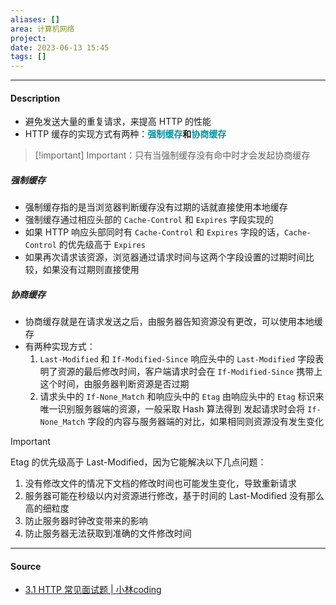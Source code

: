 ```yaml
---
aliases: []
area: 计算机网络
project: 
date: 2023-06-13 15:45
tags: []
---
```

---
#### Description
- 避免发送大量的重复请求，来提高 HTTP 的性能
- HTTP 缓存的实现方式有两种：**<font color="#0593A2">强制缓存</font>**和**<font color="#0593A2">协商缓存</font>**
> [!important]  Important：只有当强制缓存没有命中时才会发起协商缓存
##### 强制缓存
- 强制缓存指的是当浏览器判断缓存没有过期的话就直接使用本地缓存
- 强制缓存通过相应头部的 `Cache-Control` 和 `Expires` 字段实现的
- 如果 HTTP 响应头部同时有 `Cache-Control` 和 `Expires` 字段的话，`Cache-Control` 的优先级高于 `Expires`
- 如果再次请求该资源，浏览器通过请求时间与这两个字段设置的过期时间比较，如果没有过期则直接使用

##### 协商缓存
- 协商缓存就是在请求发送之后，由服务器告知资源没有更改，可以使用本地缓存
- 有两种实现方式：
    1. `Last-Modified` 和 `If-Modified-Since`
        响应头中的 `Last-Modified` 字段表明了资源的最后修改时间，客户端请求时会在 `If-Modified-Since` 携带上这个时间，由服务器判断资源是否过期
    1. 请求头中的 `If-None_Match` 和响应头中的 `Etag`
        由响应头中的 `Etag` 标识来唯一识别服务器端的资源，一般采取 Hash 算法得到
        发起请求时会将 `If-None_Match` 字段的内容与服务器端的对比，如果相同则资源没有发生变化

> [!important] 
> Etag 的优先级高于 Last-Modified，因为它能解决以下几点问题：
> 1. 没有修改文件的情况下文档的修改时间也可能发生变化，导致重新请求
> 2. 服务器可能在秒级以内对资源进行修改，基于时间的 Last-Modified 没有那么高的细粒度
> 3. 防止服务器时钟改变带来的影响
> 4. 防止服务器无法获取到准确的文件修改时间


---
#### Source
- [3.1 HTTP 常见面试题 | 小林coding](https://xiaolincoding.com/network/2_http/http_interview.html#%E4%BB%80%E4%B9%88%E6%98%AF%E5%8D%8F%E5%95%86%E7%BC%93%E5%AD%98)